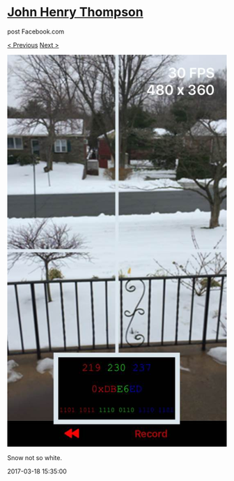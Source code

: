 # [John Henry Thompson](../README.md)
post Facebook.com

[< Previous](2017-03-18-1.md) [Next >](2017-01-13-1.md)

[![](../media/2017-03-18/Timeline-Photos-Snow-not-so-white.jpg)](../README.md)

Snow not so white.

2017-03-18 15:35:00